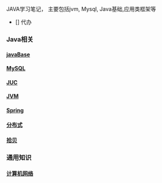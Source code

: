 JAVA学习笔记， 主要包括jvm, Mysql, Java基础,应用类框架等
- [] 代办
### Java相关
#### [javaBase](/docs/java/javaBase.md)
#### [MySQL](/docs/java/MySQL.md)
#### [JUC](/docs/java/JUC.md)
#### [JVM](/docs/java/JVM.md)
#### [Spring](/docs/java/spring.md)
#### [分布式](/docs/java/分布式.md)
#### [拾贝](/docs/java/拾贝.md)
### 通用知识
#### [计算机网络](/docs/计算机基础/计算机网络.md)
